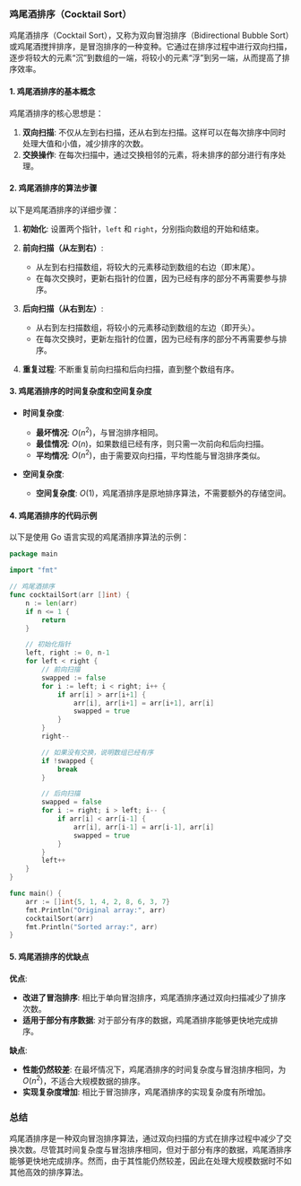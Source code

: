 ### 鸡尾酒排序（Cocktail Sort）

鸡尾酒排序（Cocktail Sort），又称为双向冒泡排序（Bidirectional Bubble Sort）或鸡尾酒搅拌排序，是冒泡排序的一种变种。它通过在排序过程中进行双向扫描，逐步将较大的元素“沉”到数组的一端，将较小的元素“浮”到另一端，从而提高了排序效率。

#### 1. 鸡尾酒排序的基本概念

鸡尾酒排序的核心思想是：
1. **双向扫描**: 不仅从左到右扫描，还从右到左扫描。这样可以在每次排序中同时处理大值和小值，减少排序的次数。
2. **交换操作**: 在每次扫描中，通过交换相邻的元素，将未排序的部分进行有序处理。

#### 2. 鸡尾酒排序的算法步骤

以下是鸡尾酒排序的详细步骤：

1. **初始化**: 设置两个指针，`left` 和 `right`，分别指向数组的开始和结束。

2. **前向扫描（从左到右）**:
   - 从左到右扫描数组，将较大的元素移动到数组的右边（即末尾）。
   - 在每次交换时，更新右指针的位置，因为已经有序的部分不再需要参与排序。

3. **后向扫描（从右到左）**:
   - 从右到左扫描数组，将较小的元素移动到数组的左边（即开头）。
   - 在每次交换时，更新左指针的位置，因为已经有序的部分不再需要参与排序。

4. **重复过程**: 不断重复前向扫描和后向扫描，直到整个数组有序。

#### 3. 鸡尾酒排序的时间复杂度和空间复杂度

- **时间复杂度**:
  - **最坏情况**: $O(n^2)$，与冒泡排序相同。
  - **最佳情况**: $O(n)$，如果数组已经有序，则只需一次前向和后向扫描。
  - **平均情况**: $O(n^2)$，由于需要双向扫描，平均性能与冒泡排序类似。

- **空间复杂度**:
  - **空间复杂度**: $O(1)$，鸡尾酒排序是原地排序算法，不需要额外的存储空间。

#### 4. 鸡尾酒排序的代码示例

以下是使用 Go 语言实现的鸡尾酒排序算法的示例：

```go
package main

import "fmt"

// 鸡尾酒排序
func cocktailSort(arr []int) {
    n := len(arr)
    if n <= 1 {
        return
    }

    // 初始化指针
    left, right := 0, n-1
    for left < right {
        // 前向扫描
        swapped := false
        for i := left; i < right; i++ {
            if arr[i] > arr[i+1] {
                arr[i], arr[i+1] = arr[i+1], arr[i]
                swapped = true
            }
        }
        right--

        // 如果没有交换，说明数组已经有序
        if !swapped {
            break
        }

        // 后向扫描
        swapped = false
        for i := right; i > left; i-- {
            if arr[i] < arr[i-1] {
                arr[i], arr[i-1] = arr[i-1], arr[i]
                swapped = true
            }
        }
        left++
    }
}

func main() {
    arr := []int{5, 1, 4, 2, 8, 6, 3, 7}
    fmt.Println("Original array:", arr)
    cocktailSort(arr)
    fmt.Println("Sorted array:", arr)
}
```

#### 5. 鸡尾酒排序的优缺点

**优点**:
- **改进了冒泡排序**: 相比于单向冒泡排序，鸡尾酒排序通过双向扫描减少了排序次数。
- **适用于部分有序数据**: 对于部分有序的数据，鸡尾酒排序能够更快地完成排序。

**缺点**:
- **性能仍然较差**: 在最坏情况下，鸡尾酒排序的时间复杂度与冒泡排序相同，为 $O(n^2)$，不适合大规模数据的排序。
- **实现复杂度增加**: 相比于冒泡排序，鸡尾酒排序的实现复杂度有所增加。

### 总结

鸡尾酒排序是一种双向冒泡排序算法，通过双向扫描的方式在排序过程中减少了交换次数。尽管其时间复杂度与冒泡排序相同，但对于部分有序的数据，鸡尾酒排序能够更快地完成排序。然而，由于其性能仍然较差，因此在处理大规模数据时不如其他高效的排序算法。